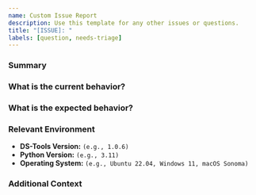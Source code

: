 ```yaml
---
name: Custom Issue Report
description: Use this template for any other issues or questions.
title: "[ISSUE]: "
labels: [question, needs-triage]
---
```


<!-- 
Thank you for contributing! 
Please provide as much detail as possible.
-->

### Summary

<!-- A clear and concise description of the issue. -->

### What is the current behavior?

<!-- Describe what is happening now. -->

### What is the expected behavior?

<!-- Describe what you expected to happen. -->

### Relevant Environment

-   **DS-Tools Version:** `(e.g., 1.0.6)`
-   **Python Version:** `(e.g., 3.11)`
-   **Operating System:** `(e.g., Ubuntu 22.04, Windows 11, macOS Sonoma)`

### Additional Context

<!-- Add any other context about the problem here, such as screenshots, code snippets to reproduce the issue, or log files. -->